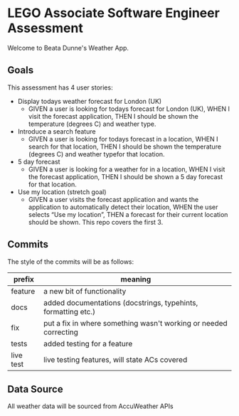 # LEGO Associate Software Engineer Assessment
Welcome to Beata Dunne's Weather App.

## Goals
This assessment has 4 user stories:
- Display todays weather forecast for London (UK)
  - GIVEN a user is looking for todays forecast for London (UK), WHEN I visit the forecast application, THEN I should be shown the temperature (degrees C) and weather type.
- Introduce a search feature
  - GIVEN a user is looking for todays forecast in a location, WHEN I search for that location, THEN I should be shown the temperature (degrees C) and weather typefor that location.
- 5 day forecast
  - GIVEN a user is looking for a weather for in a location, WHEN I visit the forecast application, THEN I should be shown a 5 day forecast for that location.
- Use my location (stretch goal)
  - GIVEN a user visits the forecast application and wants the application to automatically detect their location, WHEN the user selects “Use my location”, THEN a forecast for their current location should be shown.
This repo covers the first 3.

## Commits
The style of the commits will be as follows:

| prefix | meaning                                                          |
|--------|------------------------------------------------------------------|
|feature | a new bit of functionality                                       |
|docs    | added documentations (docstrings, typehints, formatting etc.)    |
|fix     | put a fix in where something wasn't working or needed correcting |
|tests   | added testing for a feature                                      |
|live test| live testing features, will state ACs covered                    |

## Data Source
All weather data will be sourced from AccuWeather APIs
